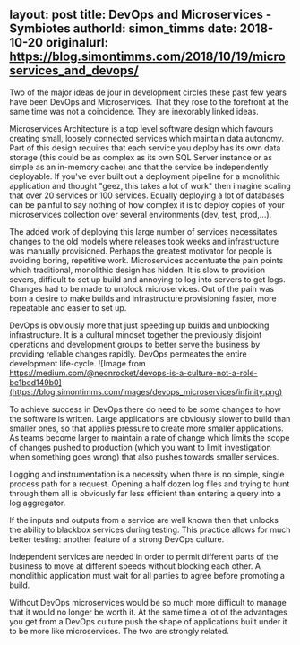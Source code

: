 layout: post
title: DevOps and Microservices - Symbiotes
authorId: simon_timms
date: 2018-10-20
originalurl: https://blog.simontimms.com/2018/10/19/microservices_and_devops/
---

Two of the major ideas de jour in development circles these past few years have been DevOps and Microservices. That they rose to the forefront at the same time was not a coincidence. They are inexorably linked ideas. 

<!-- more -->

Microservices Architecture is a top level software design which favours creating small, loosely connected services which maintain data autonomy. Part of this design requires that each service you deploy has its own data storage (this could be as complex as its own SQL Server instance or as simple as an in-memory cache) and that the service be independently deployable. If you've ever built out a deployment pipeline for a monolithic application and thought "geez, this takes a lot of work" then imagine scaling that over 20 services or 100 services. Equally deploying a lot of databases can be painful to say nothing of how complex it is to deploy copies of your microservices collection over several environments (dev, test, prod,...).

The added work of deploying this large number of services necessitates changes to the old models where releases took weeks and infrastructure was manually provisioned. Perhaps the greatest motivator for people is avoiding boring, repetitive work. Microservices accentuate the pain points which traditional, monolithic design has hidden. It is slow to provision severs, difficult to set up build and annoying to log into servers to get logs. Changes had to be made to unblock microservices. Out of the pain was born a desire to make builds and infrastructure provisioning faster, more repeatable and easier to set up.

DevOps is obviously more that just speeding up builds and unblocking infrastructure. It is a cultural mindset together the previously disjoint operations and development groups to better serve the business by providing reliable changes rapidly. DevOps permeates the entire development life-cycle. 
![Image from https://medium.com/@neonrocket/devops-is-a-culture-not-a-role-be1bed149b0](https://blog.simontimms.com/images/devops_microservices/infinity.png)

To achieve success in DevOps there do need to be some changes to how the software is written. Large applications are obviously slower to build than smaller ones, so that applies pressure to create more smaller applications. As teams become larger to maintain a rate of change which limits the scope of changes pushed to production (which you want to limit investigation when something goes wrong) that also pushes towards smaller services. 

Logging and instrumentation is a necessity when there is no simple, single process path for a request. Opening a half dozen log files and trying to hunt through them all is obviously far less efficient than entering a query into a log aggregator. 

If the inputs and outputs from a service are well known then that unlocks the ability to blackbox services during testing. This practice allows for much better testing: another feature of a strong DevOps culture. 

Independent services are needed in order to permit different parts of the business to move at different speeds without blocking each other. A monolithic application must wait for all parties to agree before promoting a build. 

Without DevOps microservices would be so much more difficult to manage that it would no longer be worth it. At the same time a lot of the advantages you get from a DevOps culture push the shape of applications built under it to be more like microservices. The two are strongly related. 